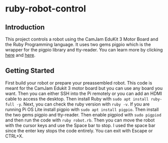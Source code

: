# ruby-robot-control


## Introduction

This project controls a robot using the CamJam EduKit 3 Motor Board and the Ruby Programming language. It uses two gems pigpio which is the wrapper for the pigpio library and tty-reader. You can learn more by clicking [here](https://github.com/piotrmurach/tty-reader) and [here](https://github.com/nak1114/ruby-extension-pigpio).

## Getting Started

First build your robot or prepare your preassembled robot. This code is meant for the CamJam Edukit 3 motor board but you can use any board you want. Then you can either SSH into the Pi remotely or you can add an HDMI cable to access the desktop. Then install Ruby with `sudo apt install ruby-full -y`. Next, you can check the ruby version with `ruby -v`. If you are running Pi OS Lite install pigpio with `sudo apt install pigpio`. Then install the two gems pigpio and tty-reader. Then enable pigpiod with `sudo pigpiod` and then run the code with `ruby robot.rb`. Then you can move the robot with the cursor keys and use the Space bar to stop. I used the space bar since the enter key stops the code entirely. You can exit with Escape or CTRL+X.
